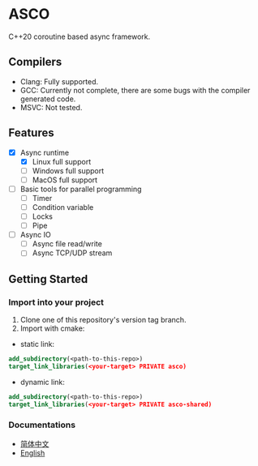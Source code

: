 # ASCO

C++20 coroutine based async framework.

## Compilers

- Clang: Fully supported.
- GCC: Currently not complete, there are some bugs with the compiler generated code.
- MSVC: Not tested.

## Features

- [x] Async runtime
  - [x] Linux full support
  - [ ] Windows full support
  - [ ] MacOS full support
- [ ] Basic tools for parallel programming
  - [ ] Timer
  - [ ] Condition variable
  - [ ] Locks
  - [ ] Pipe
- [ ] Async IO
  - [ ] Async file read/write
  - [ ] Async TCP/UDP stream

## Getting Started

### Import into your project

1. Clone one of this repository's version tag branch.
2. Import with cmake:

- static link:

```cmake
add_subdirectory(<path-to-this-repo>)
target_link_libraries(<your-target> PRIVATE asco)
```

- dynamic link:

```cmake
add_subdirectory(<path-to-this-repo>)
target_link_libraries(<your-target> PRIVATE asco-shared)
```

### Documentations

- [简体中文](https://pointertobios.github.io/asco/zhcn/)
- [English](https://pointertobios.github.io/asco/enus/)
